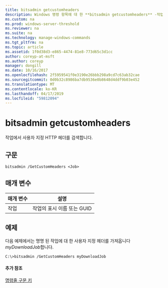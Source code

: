 ```yaml
---
title: bitsadmin getcustomheaders
description: Windows 명령 항목에 대 한 **bitsadmin getcustomheaders** -작업에서 사용자 지정 HTTP 헤더를 검색 합니다.
ms.custom: na
ms.prod: windows-server-threshold
ms.reviewer: na
ms.suite: na
ms.technology: manage-windows-commands
ms.tgt_pltfrm: na
ms.topic: article
ms.assetid: 1f0d38d3-e865-4474-81e8-773d65c3d1cc
author: coreyp-at-msft
ms.author: coreyp
manager: dongill
ms.date: 10/16/2017
ms.openlocfilehash: 2f5959541f0e3190e26bbb298a9cd7c63ab32cae
ms.sourcegitcommit: 0d0b32c8986ba7db9536e0b8648d4ddf9b03e452
ms.translationtype: MT
ms.contentlocale: ko-KR
ms.lasthandoff: 04/17/2019
ms.locfileid: "59812094"
---
```

# <a name="bitsadmin-getcustomheaders"></a>bitsadmin getcustomheaders



작업에서 사용자 지정 HTTP 헤더를 검색합니다.

## <a name="syntax"></a>구문

```
bitsadmin /GetCustomHeaders <Job>
```

## <a name="parameters"></a>매개 변수

|매개 변수|설명|
|---------|-----------|
|작업|작업의 표시 이름 또는 GUID|

## <a name="BKMK_examples"></a>예제

다음 예제에서는 명명 된 작업에 대 한 사용자 지정 헤더를 가져옵니다 *myDownloadJob*합니다.
```
C:\>bitsadmin /GetCustomHeaders myDownloadJob
```

#### <a name="additional-references"></a>추가 참조

[명령줄 구문 키](command-line-syntax-key.md)
